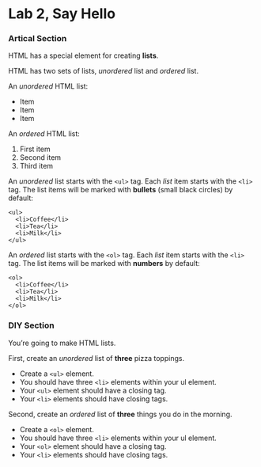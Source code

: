 # Lab 2, Say Hello 

### Artical Section

HTML has a special element for creating **lists**.

HTML has two sets of lists, *unordered* list and *ordered* list.

An *unordered* HTML list:

- Item
- Item
- Item

An *ordered* HTML list:

1. First item
2. Second item
3. Third item

An *unordered* list starts with the `<ul>` tag. 
Each *list* item starts with the `<li>` tag.
The list items will be marked with **bullets** (small black circles) by default:

```
<ul>
  <li>Coffee</li>
  <li>Tea</li>
  <li>Milk</li>
</ul>

```

An *ordered* list starts with the `<ol>` tag. 
Each *list* item starts with the `<li>` tag.
The list items will be marked with **numbers** by default:

```
<ol>
  <li>Coffee</li>
  <li>Tea</li>
  <li>Milk</li>
</ol>

```

### DIY Section

You’re going to make HTML lists.

First, create an *unordered* list of **three** pizza toppings.
	
- Create a `<ul>` element.
- You should have three `<li>` elements within your ul element.
- Your `<ul>` element should have a closing tag.
- Your `<li>` elements should have closing tags.

Second, create an *ordered* list of **three** things you do in the morning.

- Create a `<ol>` element.
- You should have three `<li>` elements within your ul element.
- Your `<ol>` element should have a closing tag.
- Your `<li>` elements should have closing tags.